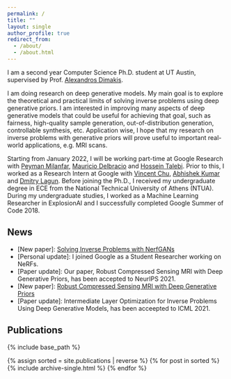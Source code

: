 ```yaml
---
permalink: /
title: ""
layout: single
author_profile: true
redirect_from:
  - /about/
  - /about.html
---
```


I am a second year Computer Science Ph.D. student at UT Austin, supervised by Prof. [Alexandros Dimakis](https://users.ece.utexas.edu/~dimakis/).

 


I am doing research on deep generative models. 
My main goal is to explore the theoretical and practical limits of solving inverse problems using deep generative priors.
I am interested in improving many aspects of deep generative models that could be useful for achieving that goal, such as fairness, high-quality sample generation, out-of-distribution generation, controllable synthesis, etc.
Application wise, I hope that my research on inverse problems with generative priors will prove useful to important real-world applications, e.g. MRI scans.

Starting from January 2022, I will be working part-time at Google Research with [Peyman Milanfar](https://scholar.google.com/citations?user=iGzDl8IAAAAJ&hl=en), [Mauricio Delbracio](https://scholar.google.com/citations?user=lDDm920AAAAJ&hl=en) and [Hossein Talebi](https://scholar.google.com/citations?user=UOX9BigAAAAJ&hl=en). Prior to this, I worked as a Research Intern at Google with [Vincent Chu](https://scholar.google.com/citations?user=R-OrlSgAAAAJ&hl=en), [Abhishek Kumar](https://scholar.google.com/citations?user=6vghMS0AAAAJ&hl=en) and [Dmitry Lagun](https://scholar.google.com/citations?user=sY8lt7AAAAAJ&hl=en). 
Before joining the Ph.D., I received my undergraduate degree in ECE from the National Technical University of Athens (NTUA).
During my undergraduate studies, I worked as a Machine Learning Researcher in ExplosionAI and I successfully completed Google Summer of Code 2018.

## News
- \[New paper\]: [Solving Inverse Problems with NerfGANs](https://arxiv.org/abs/2112.09061)
- \[Personal update\]: I joined Google as a Student Researcher working on NeRFs.
- \[Paper update\]: Our paper, Robust Compressed Sensing MRI with Deep Generative Priors, has been accepted to NeurIPS 2021.
- \[New paper\]: [Robust Compressed Sensing MRI with Deep Generative Priors](https://arxiv.org/abs/2108.01368)
- \[Paper update\]: Intermediate Layer Optimization for Inverse Problems Using Deep Generative Models, has been acceepted to ICML 2021.




## Publications
{% include base_path %}

{% assign sorted = site.publications | reverse %}
{% for post in sorted %}
  {% include archive-single.html %}
{% endfor %}